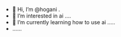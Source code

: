 - 👋 Hi, I’m @hogani .
- 👀 I’m interested in ai ....
- 🌱 I’m currently learning how to use ai .....
- ......
  

<!---
hogani/hogani is a ✨ special ✨ repository because its `README.md` (this file) appears on your GitHub profile.
You can click the Preview link to take a look at your changes.
--->
